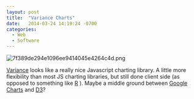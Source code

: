 ```yaml
---
layout: post
title:  "Variance Charts"
date:   2014-03-24 14:19:24 -0700
categories:
  - Web
  - Software
---
```


  ![7f389de294e1096ee9414045e4264c4d.png](/attachments/7f389de294e1096ee9414045e4264c4d/image.png)  

  [Variance](https://variancecharts.com)  looks like a really nice Javascript charting library. A little more flexibility than most JS charting libraries, but still done client side (as opposed to something like  [R](http://www.r-project.org) ). Maybe a middle ground between  [Google Charts](https://developers.google.com/chart/)  and  [D3](http://d3js.org)?
